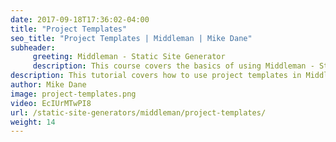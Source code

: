 ```yaml
---
date: 2017-09-18T17:36:02-04:00
title: "Project Templates"
seo_title: "Project Templates | Middleman | Mike Dane"
subheader:
     greeting: Middleman - Static Site Generator
     description: This course covers the basics of using Middleman - Static Site Generator. Work your way through the videos and we'll teach you everything you need to know to create a professional and scalable website or blog!
description: This tutorial covers how to use project templates in Middleman -  Static Site Generator.
author: Mike Dane
image: project-templates.png
video: EcIUrMTwPI8
url: /static-site-generators/middleman/project-templates/
weight: 14
---
```

